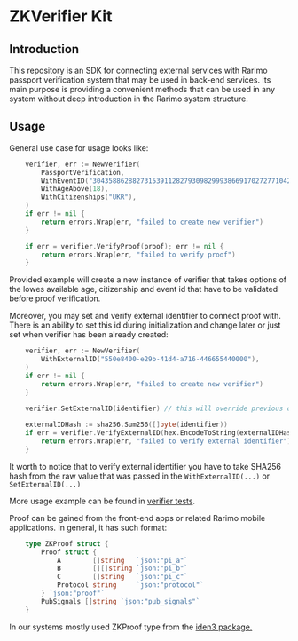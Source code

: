 # ZKVerifier Kit

## Introduction
This repository is an SDK for connecting external services with Rarimo passport
verification system that may be used in back-end services. Its main purpose is 
providing a convenient methods that can be used in any system without deep
introduction in the Rarimo system structure.

## Usage

General use case for usage looks like:
```go
    verifier, err := NewVerifier(
		PassportVerification, 
		WithEventID("304358862882731539112827930982999386691702727710421481944329166126417129570"),
		WithAgeAbove(18),
		WithCitizenships("UKR"),
    )
    if err != nil {
        return errors.Wrap(err, "failed to create new verifier")
    }

    if err = verifier.VerifyProof(proof); err != nil {
        return errors.Wrap(err, "failed to verify proof")
    }
```
Provided example will create a new instance of verifier that takes options of the lowes
available age, citizenship and event id that have to be validated before proof verification. 

Moreover, you may set and verify external identifier to connect proof with. There is an ability
to set this id during initialization and change later or just set when verifier has been already
created:
```go
    verifier, err := NewVerifier(
        WithExternalID("550e8400-e29b-41d4-a716-446655440000"),
    )
    if err != nil {
        return errors.Wrap(err, "failed to create new verifier")
    }

    verifier.SetExternalID(identifier) // this will override previous declaration of externalID
	
    externalIDHash := sha256.Sum256([]byte(identifier))
    if err = verifier.VerifyExternalID(hex.EncodeToString(externalIDHash[:])); err != nil {
        return errors.Wrap(err, "failed to verify external identifier")
    }
```
It worth to notice that to verify external identifier you have to take SHA256 hash from the raw
value that was passed in the `WithExternalID(...)` or `SetExternalID(...)` 


More usage example can be found in [verifier tests](passport_test.go).


Proof can be gained from the front-end apps or related Rarimo mobile applications. In general,
it has such format:

```go
    type ZKProof struct {
        Proof struct {
            A        []string   `json:"pi_a"`
            B        [][]string `json:"pi_b"`
            C        []string   `json:"pi_c"`
            Protocol string     `json:"protocol"`
        } `json:"proof"`
        PubSignals []string `json:"pub_signals"`
    }
```
In our systems mostly used ZKProof type from the [iden3 package.](https://github.com/iden3/go-rapidsnark)
